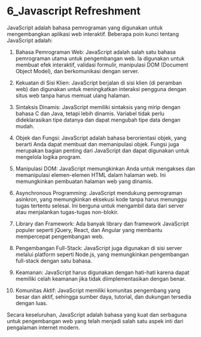 # 6_Javascript Refreshment

JavaScript adalah bahasa pemrograman yang digunakan untuk mengembangkan aplikasi web interaktif. Beberapa poin kunci tentang JavaScript adalah:

1. Bahasa Pemrograman Web: JavaScript adalah salah satu bahasa pemrograman utama untuk pengembangan web. Ia digunakan untuk membuat efek interaktif, validasi formulir, manipulasi DOM (Document Object Model), dan berkomunikasi dengan server.

2. Kekuatan di Sisi Klien: JavaScript berjalan di sisi klien (di peramban web) dan digunakan untuk meningkatkan interaksi pengguna dengan situs web tanpa harus memuat ulang halaman.

3. Sintaksis Dinamis: JavaScript memiliki sintaksis yang mirip dengan bahasa C dan Java, tetapi lebih dinamis. Variabel tidak perlu dideklarasikan tipe datanya dan dapat mengubah tipe data dengan mudah.

4. Objek dan Fungsi: JavaScript adalah bahasa berorientasi objek, yang berarti Anda dapat membuat dan memanipulasi objek. Fungsi juga merupakan bagian penting dari JavaScript dan dapat digunakan untuk mengelola logika program.

5. Manipulasi DOM: JavaScript memungkinkan Anda untuk mengakses dan memanipulasi elemen-elemen HTML dalam halaman web. Ini memungkinkan pembuatan halaman web yang dinamis.

6. Asynchronous Programming: JavaScript mendukung pemrograman asinkron, yang memungkinkan eksekusi kode tanpa harus menunggu tugas tertentu selesai. Ini berguna untuk mengambil data dari server atau menjalankan tugas-tugas non-blokir.

7. Library dan Framework: Ada banyak library dan framework JavaScript populer seperti jQuery, React, dan Angular yang membantu mempercepat pengembangan web.

8. Pengembangan Full-Stack: JavaScript juga digunakan di sisi server melalui platform seperti Node.js, yang memungkinkan pengembangan full-stack dengan satu bahasa.

9. Keamanan: JavaScript harus digunakan dengan hati-hati karena dapat memiliki celah keamanan jika tidak diimplementasikan dengan benar.

10. Komunitas Aktif: JavaScript memiliki komunitas pengembang yang besar dan aktif, sehingga sumber daya, tutorial, dan dukungan tersedia dengan luas.

Secara keseluruhan, JavaScript adalah bahasa yang kuat dan serbaguna untuk pengembangan web yang telah menjadi salah satu aspek inti dari pengalaman internet modern.